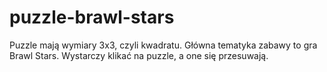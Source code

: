 # puzzle-brawl-stars
Puzzle mają wymiary 3x3, czyli kwadratu. Główna tematyka zabawy to gra Brawl Stars.  Wystarczy klikać na puzzle, a one się przesuwają.
